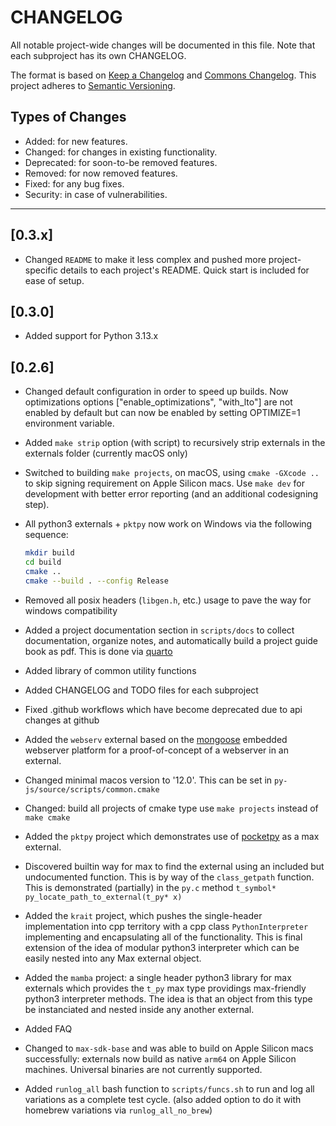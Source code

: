 # CHANGELOG

All notable project-wide changes will be documented in this file. Note that each subproject has its own CHANGELOG.

The format is based on [Keep a Changelog](https://keepachangelog.com/en/1.0.0/) and [Commons Changelog](https://common-changelog.org). This project adheres to [Semantic Versioning](https://semver.org/spec/v2.0.0.html).

## Types of Changes

- Added: for new features.
- Changed: for changes in existing functionality.
- Deprecated: for soon-to-be removed features.
- Removed: for now removed features.
- Fixed: for any bug fixes.
- Security: in case of vulnerabilities.

---

## [0.3.x]

- Changed `README` to make it less complex and pushed more project-specific details to each project's README. Quick start is included for ease of setup.

## [0.3.0]

- Added support for Python 3.13.x


## [0.2.6]

- Changed default configuration in order to speed up builds. Now optimizations options ["enable_optimizations", "with_lto"] are not enabled by default but can now be enabled by setting OPTIMIZE=1 environment variable.

- Added `make strip` option (with script) to recursively strip externals in the externals folder (currently macOS only)

- Switched to building `make projects`, on macOS, using `cmake -GXcode ..` to skip signing requirement on Apple Silicon macs. Use `make dev` for development with better error reporting (and an additional codesigning step).

- All python3 externals + `pktpy` now work on Windows via the following sequence:

    ```bash
    mkdir build
    cd build
    cmake ..
    cmake --build . --config Release
    ```

- Removed all posix headers (`libgen.h`, etc.) usage to pave the way for windows compatibility

- Added a project documentation section in `scripts/docs` to collect documentation, organize notes, and automatically build a project guide book as pdf. This is done via [quarto](https://quarto.org)

- Added library of common utility functions

- Added CHANGELOG and TODO files for each subproject

- Fixed .github workflows which have become deprecated due to api changes at github

- Added the `webserv` external based on the [mongoose](https://github.com/cesanta/mongoose) embedded webserver platform for a proof-of-concept of a webserver in an external.

- Changed minimal macos version to '12.0'. This can be set in `py-js/source/scripts/common.cmake`

- Changed: build all projects of cmake type use `make projects` instead of `make cmake`

- Added the `pktpy` project which demonstrates use of [pocketpy](https://github.com/blueloveTH/pocketpy) as a max external.

- Discovered builtin way for max to find the external using an included but undocumented function. This is by way of the `class_getpath` function. This is demonstrated (partially) in the `py.c` method `t_symbol* py_locate_path_to_external(t_py* x)`

- Added the `krait` project, which pushes the single-header implementation into cpp territory with a cpp class `PythonInterpreter` implementing and encapsulating all of the functionality. This is final extension of the idea of modular python3 interpreter which can be easily nested into any Max external object.

- Added the `mamba` project: a single header python3 library for max externals which provides the `t_py` max type providings max-friendly python3 interpreter methods.  The idea is that an object from this type be instanciated and nested inside any another external.

- Added FAQ

- Changed to `max-sdk-base` and was able to build on Apple Silicon macs successfully: externals now build as native `arm64` on Apple Silicon machines. Universal binaries are not currently supported.

- Added `runlog_all` bash function to `scripts/funcs.sh` to run and log all variations as a complete test cycle. (also added option to do it with homebrew variations via `runlog_all_no_brew`)
